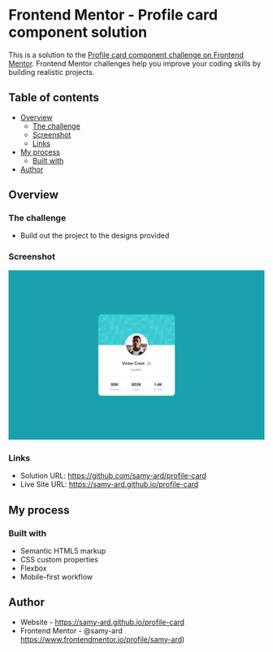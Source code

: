 # Frontend Mentor - Profile card component solution

This is a solution to the [Profile card component challenge on Frontend Mentor](https://www.frontendmentor.io/challenges/profile-card-component-cfArpWshJ). Frontend Mentor challenges help you improve your coding skills by building realistic projects. 

## Table of contents

- [Overview](#overview)
  - [The challenge](#the-challenge)
  - [Screenshot](#screenshot)
  - [Links](#links)
- [My process](#my-process)
  - [Built with](#built-with)
- [Author](#author)

## Overview

### The challenge

- Build out the project to the designs provided

### Screenshot

![](./screenshot.png)

### Links

- Solution URL: https://github.com/samy-ard/profile-card
- Live Site URL: https://samy-ard.github.io/profile-card

## My process

### Built with

- Semantic HTML5 markup
- CSS custom properties
- Flexbox
- Mobile-first workflow

## Author

- Website - https://samy-ard.github.io/profile-card
- Frontend Mentor - @samy-ard https://www.frontendmentor.io/profile/samy-ard)

